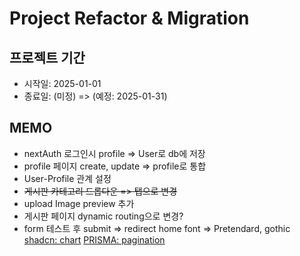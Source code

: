 # Project Refactor & Migration

## 프로젝트 기간

- 시작일: 2025-01-01
- 종료일: (미정) => (예정: 2025-01-31) 

## MEMO
- nextAuth 로그인시 profile => User로 db에 저장
- profile 페이지 create, update => profile로 통합
- User-Profile 관계 설정
- ~~게시판 카테고리 드롭다운 => 탭으로 변경~~
- upload Image preview 추가
- 게시판 페이지 dynamic routing으로 변경?
- form 테스트 후 submit => redirect home
font => Pretendard, gothic
[shadcn: chart](https://ui.shadcn.com/charts)
[PRISMA: pagination](https://www.prisma.io/docs/orm/prisma-client/queries/pagination)
